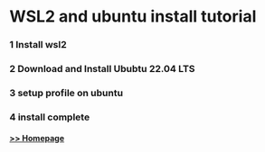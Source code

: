 # WSL2 and ubuntu install tutorial

### 1 Install wsl2

### 2 Download and Install Ububtu 22.04 LTS

### 3 setup profile on ubuntu

### 4 install complete

#### [>> Homepage](https://pkrittapon.github.io)
